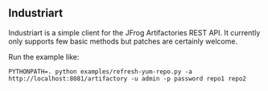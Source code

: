 Industriart
-----------
Industriart is a simple client for the JFrog Artifactories REST API. It currently
only supports few basic methods but patches are certainly welcome.

Run the example like:

    PYTHONPATH=. python examples/refresh-yum-repo.py -a http://localhost:8081/artifactory -u admin -p password repo1 repo2
